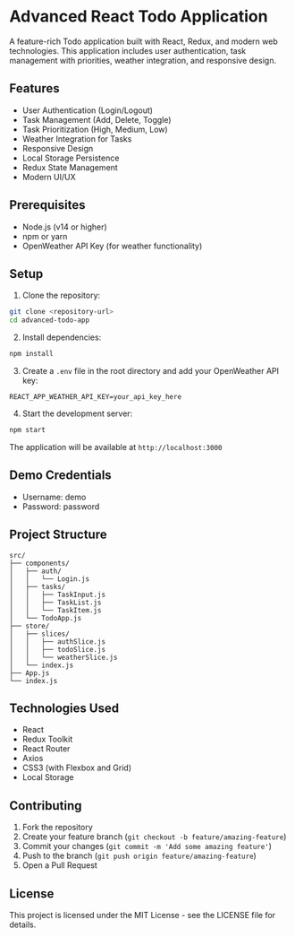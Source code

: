# Advanced React Todo Application

A feature-rich Todo application built with React, Redux, and modern web technologies. This application includes user authentication, task management with priorities, weather integration, and responsive design.

## Features

- User Authentication (Login/Logout)
- Task Management (Add, Delete, Toggle)
- Task Prioritization (High, Medium, Low)
- Weather Integration for Tasks
- Responsive Design
- Local Storage Persistence
- Redux State Management
- Modern UI/UX

## Prerequisites

- Node.js (v14 or higher)
- npm or yarn
- OpenWeather API Key (for weather functionality)

## Setup

1. Clone the repository:
```bash
git clone <repository-url>
cd advanced-todo-app
```

2. Install dependencies:
```bash
npm install
```

3. Create a `.env` file in the root directory and add your OpenWeather API key:
```
REACT_APP_WEATHER_API_KEY=your_api_key_here
```

4. Start the development server:
```bash
npm start
```

The application will be available at `http://localhost:3000`

## Demo Credentials

- Username: demo
- Password: password

## Project Structure

```
src/
├── components/
│   ├── auth/
│   │   └── Login.js
│   ├── tasks/
│   │   ├── TaskInput.js
│   │   ├── TaskList.js
│   │   └── TaskItem.js
│   └── TodoApp.js
├── store/
│   ├── slices/
│   │   ├── authSlice.js
│   │   ├── todoSlice.js
│   │   └── weatherSlice.js
│   └── index.js
├── App.js
└── index.js
```

## Technologies Used

- React
- Redux Toolkit
- React Router
- Axios
- CSS3 (with Flexbox and Grid)
- Local Storage

## Contributing

1. Fork the repository
2. Create your feature branch (`git checkout -b feature/amazing-feature`)
3. Commit your changes (`git commit -m 'Add some amazing feature'`)
4. Push to the branch (`git push origin feature/amazing-feature`)
5. Open a Pull Request

## License

This project is licensed under the MIT License - see the LICENSE file for details. 